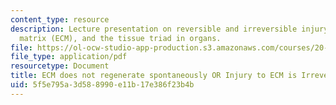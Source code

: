 ```yaml
---
content_type: resource
description: Lecture presentation on reversible and irreversible injury,  the extracellular
  matrix (ECM), and the tissue triad in organs.
file: https://ol-ocw-studio-app-production.s3.amazonaws.com/courses/20-441j-biomaterials-tissue-interactions-fall-2009/5f5e795a3d588990e11b17e386f23b4b_MIT20_441JF09_lec06_iy.pdf
file_type: application/pdf
resourcetype: Document
title: ECM does not regenerate spontaneously OR Injury to ECM is Irreversible
uid: 5f5e795a-3d58-8990-e11b-17e386f23b4b
---
```

